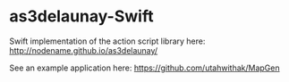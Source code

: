 # as3delaunay-Swift

Swift implementation of the action script library here:
http://nodename.github.io/as3delaunay/

See an example application here:
https://github.com/utahwithak/MapGen
